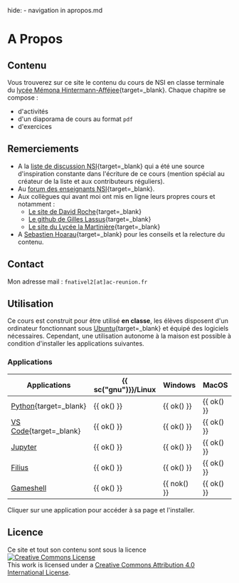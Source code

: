 hide: - navigation  in apropos.md
# A Propos
 
## Contenu

Vous trouverez sur ce site le contenu du cours de NSI en classe terminale du [lycée Mémona Hintermann-Afféjee](http://lycee-hintermann.ac-reunion.fr/){target=_blank}.
Chaque chapitre se compose :

* d'activités
* d'un diaporama de cours au format `pdf`
* d'exercices

## Remerciements

* A la [liste de discussion NSI](https://groupes.renater.fr/sympa/info/numerique-sciences-informatiques){target=_blank} qui a été une source d'inspiration constante dans l'écriture de ce cours (mention spécial au créateur de la liste et  aux contributeurs réguliers).
* Au [forum des enseignants NSI](https://mooc-forums.inria.fr/moocnsi/){target=_blank}.
* Aux collègues qui avant moi ont mis en ligne leurs propres cours et notamment :
    * [Le site de David Roche](https://pixees.fr/informatiquelycee/){target=_blank}
    * [Le github de Gilles Lassus](https://github.com/glassus/nsi){target=_blank}
    * [Le site du Lycée la Martinière](){target=_blank}
* A [Sebastien Hoarau](https://sebhoa.gitlab.io/iremi/){target=_blank} pour les conseils et la relecture du contenu.

## Contact

Mon adresse mail : `fnativel2[at]ac-reunion.fr`

## Utilisation

Ce cours est construit pour être utilisé **en classe**, les élèves disposent d'un ordinateur fonctionnant sous [Ubuntu](https://www.ubuntu.com){target=_blank} et équipé des logiciels nécessaires. Cependant, une utilisation autonome à la maison est possible à condition d'installer les applications suivantes.

###  Applications

| Applications | {{ sc("gnu")}}/Linux | Windows | MacOS |
| ----------|----------------------|------------|----------|
| [Python](https://www.python.org){target=_blank}    | {{ ok() }}           | {{ ok() }} | {{ ok() }} |
| [VS Code](https://code.visualstudio.com/){target=_blank}    | {{ ok() }}           | {{ ok() }} | {{ ok() }} |
| [Jupyter](https://jupyter.org/)   | {{ ok() }}           | {{ ok() }} | {{ ok() }} |
| [Filius](https://www.lernsoftware-filius.de/Herunterladen)    | {{ ok() }}           | {{ ok() }} | {{ ok() }} |
| [Gameshell](https://linuxfr.org/news/gameshell-apprendre-les-rudiments-du-shell-en-s-amusant) | {{ ok() }}           | {{ nok() }} | {{ ok() }} |

Cliquer sur une application pour accéder à sa page et l'installer.

## Licence

Ce site et tout son contenu sont sous la licence 
<a rel="license" href="http://creativecommons.org/licenses/by/4.0/" target=_blank><img alt="Creative Commons License" style="border-width:0" src="https://i.creativecommons.org/l/by/4.0/88x31.png" /></a><br />This work is licensed under a <a rel="license" href="http://creativecommons.org/licenses/by/4.0/">Creative Commons Attribution 4.0 International License</a>.